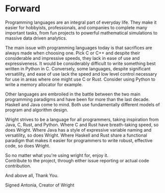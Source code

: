 # Forward
Programming languages are an integral part of everyday life. 
They make it easier for hobbyists, professionals, and 
companies to complete many important tasks, from fun projects 
to powerful mathematical simulations to massive data driven analytics.

The main issue with programming languages today is that sacrifices 
are always made when choosing one. Pick C or C++ and despite their 
considerable and impressive speeds, they lack in ease of use and expressiveness. 
It would be considerably difficult to write 
something best written in Python in C. 
Conversely, some languages, despite significant versatility, and ease of use 
lack the speed and low level control necessary for use in areas where one
might use C or Rust. Consider using Python to write a memory allocator for 
example.

Other languages are embroiled in the battle between the two main 
programming paradigms and have been for more than the last decade. 
Haskell and Java come to mind. Both use fundamentally different 
models of program and algorithm design.

Wright strives to be a language for all programmers, taking 
inspiration from Java, C, Rust, and Python. Where C and Rust
have breath-taking speed, so does Wright. Where Java has a 
style of expressive variable naming and versatility, so 
does Wright. Where Haskell and Rust share a functional paradigm
that makes it easier for programmers to write robust, effective code,
so does Wright.

So no matter what you're using wright for, enjoy it.  
Contribute to the project, through either issue reporting or actual 
code contribution.

And above all,
Thank You.

Signed Antonia, Creator of Wright